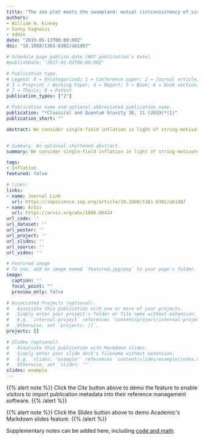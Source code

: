 ```yaml
---
title: "The zoo plot meets the swampland: mutual (in)consistency of single-field inflation, string conjectures, and cosmological data"
authors:
- William H. Kinney
- Sunny Vagnozzi
- admin
date: "2019-05-13T00:00:00Z"
doi: "10.1088/1361-6382/ab1d87"

# Schedule page publish date (NOT publication's date).
#publishDate: "2017-01-01T00:00:00Z"

# Publication type.
# Legend: 0 = Uncategorized; 1 = Conference paper; 2 = Journal article;
# 3 = Preprint / Working Paper; 4 = Report; 5 = Book; 6 = Book section;
# 7 = Thesis; 8 = Patent
publication_types: ["2"]

# Publication name and optional abbreviated publication name.
publication: "*Classical and Quantum Gravity 36, 11 (2019)*(1)"
publication_short: ""

abstract: We consider single-field inflation in light of string-motivated ``swampland'' conjectures suggesting that effective scalar field theories with a consistent UV completion must have field excursion $\Delta \phi \lesssim \MP$, in combination with a sufficiently steep potential, $\MP V_\phi/V \gtrsim {\cal O}(1)$. Here, we show that the swampland conjectures are inconsistent with existing observational constraints on single-field inflation. Focusing on the observationally favoured class of concave potentials, we map the allowed swampland region onto the $n_S$-$r$ ``zoo plot" of inflationary models, and find that consistency with the Planck satellite and BICEP2/Keck Array requires $\MP V_\phi/V \lesssim 0.1$ and $-0.02 \lesssim \MP^2 V_{\phi\phi}/V < 0$, in strong tension with swampland conjectures. Extension to non-canonical models such as DBI Inflation does not significantly weaken the bound.


# Summary. An optional shortened abstract.
summary: We consider single-field inflation in light of string-motivated ``swampland'' conjectures suggesting that effective scalar field theories with a consistent UV completion must have field excursion $\Delta \phi \lesssim \MP$, in combination with a sufficiently steep potential, $\MP V_\phi/V \gtrsim {\cal O}(1)$. Here, we show that the swampland conjectures are inconsistent with existing observational constraints on single-field inflation. Focusing on the observationally favoured class of concave potentials, we map the allowed swampland region onto the $n_S$-$r$ ``zoo plot" of inflationary models, and find that consistency with the Planck satellite and BICEP2/Keck Array requires $\MP V_\phi/V \lesssim 0.1$ and $-0.02 \lesssim \MP^2 V_{\phi\phi}/V < 0$, in strong tension with swampland conjectures. Extension to non-canonical models such as DBI Inflation does not significantly weaken the bound.

tags:
- Inflation
featured: false

# links:
links:
- name: Journal Link
  url: https://iopscience.iop.org/article/10.1088/1361-6382/ab1d87
- name: ArXiv
  url: https://arxiv.org/abs/1808.06424
url_code: ''
url_dataset: ''
url_poster: ''
url_project: ''
url_slides: ''
url_source: ''
url_video: ''

# Featured image
# To use, add an image named `featured.jpg/png` to your page's folder. 
image:
  caption: ''
  focal_point: ""
  preview_only: false

# Associated Projects (optional).
#   Associate this publication with one or more of your projects.
#   Simply enter your project's folder or file name without extension.
#   E.g. `internal-project` references `content/project/internal-project/index.md`.
#   Otherwise, set `projects: []`.
projects: []

# Slides (optional).
#   Associate this publication with Markdown slides.
#   Simply enter your slide deck's filename without extension.
#   E.g. `slides: "example"` references `content/slides/example/index.md`.
#   Otherwise, set `slides: ""`.
slides: example
---
```


{{% alert note %}}
Click the *Cite* button above to demo the feature to enable visitors to import publication metadata into their reference management software.
{{% /alert %}}

{{% alert note %}}
Click the *Slides* button above to demo Academic's Markdown slides feature.
{{% /alert %}}

Supplementary notes can be added here, including [code and math](https://sourcethemes.com/academic/docs/writing-markdown-latex/).
